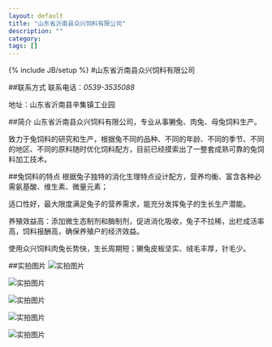 ```yaml
---
layout: default 
title: "山东省沂南县众兴饲料有限公司"
description: ""
category: 
tags: []
---
```

{% include JB/setup %}
#山东省沂南县众兴饲料有限公司

##联系方式
联系电话：*0539-3535088*

地址：山东省沂南县辛集镇工业园

##简介
山东省沂南县众兴饲料有限公司，专业从事獭兔、肉兔、母兔饲料生产。

致力于兔饲料的研究和生产，根据兔不同的品种、不同的年龄、不同的季节、不同的地区、不同的原料随时优化饲料配方，目前已经摸索出了一整套成熟可靠的兔饲料加工技术。

##兔饲料的特点
根据兔子独特的消化生理特点设计配方，营养均衡、富含各种必需氨基酸、维生素、微量元素；

适口性好，最大限度满足兔子的营养需求，能充分发挥兔子的生长生产潜能。

养殖效益高：添加微生态制剂和酶制剂，促进消化吸收，兔子不拉稀，出栏成活率高，饲料报酬高，确保养殖户的经济效益。

使用众兴饲料肉兔长势快，生长周期短；獭兔皮板坚实、绒毛丰厚，针毛少。


##实拍图片
![实拍图片](/rabbit/assets/image/rabbit/1.jpg)

![实拍图片](/rabbit/assets/image/rabbit/2.jpg)

![实拍图片](/rabbit/assets/image/rabbit/3.jpg)

![实拍图片](/rabbit/assets/image/rabbit/4.jpg)

![实拍图片](/rabbit/assets/image/rabbit/5.jpg)
